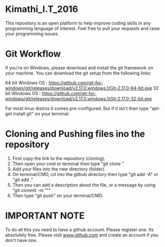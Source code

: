 # Kimathi_I.T_2016
This repository is an open platform to help improve coding skills in any programming language of interest.
Feel free to pull your requests and raise your programming issues.

# Git Workflow
If you're on Windows, please download and install the git framework on your machine.
You can download the git setup from the following links:

64 bit Windows OS : https://github.com/git-for-windows/git/releases/download/v2.17.0.windows.1/Git-2.17.0-64-bit.exe
32 bit Windows OS : https://github.com/git-for-windows/git/releases/download/v2.17.0.windows.1/Git-2.17.0-32-bit.exe

For most linux distros it comes pre-configured. But if it isn't then type "apt-get install git" on your terminal.

# Cloning and Pushing files ino the repository
1. First copy the link to the repository (cloning).
2. Then open your cmd or terminal then type "git clone <github link>"
3. Add your files into the new directory (folder).
4. On terminal/CMD, cd into the github directory then type "git add -A" or "git add ."
5. Then you can add a description about the file, or a message by using "git commit -m "<message>""
6. Then type "git push" on your terminal/CMD.

# IMPORTANT NOTE
To do all this you need to have a github account. Please register one. Its absolutely free. Please visit www.github.com
and create an account if you don't have one.

<Happy coding/>
